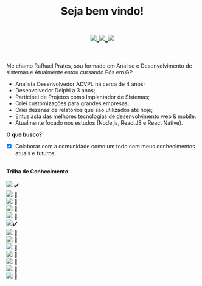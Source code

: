 <h1 align="center">Seja bem vindo!<br><br>
<a href="https://www.linkedin.com/in/rafhaelprates/">
  <img src="https://img.shields.io/badge/linkedin-%230077B5.svg?&style=for-the-badge&logo=linkedin&logoColor=white">
</a>
<a href="mailto:rafhael@rafhaprates.dev">
  <img src="https://img.shields.io/badge/gmail-%23E60012.svg?&style=for-the-badge&logo=gmail&logoColor=white">
</a>
<a href="https://api.whatsapp.com/send?phone=5518988136751">
  <img src="https://img.shields.io/badge/WHATSAPP-%2325D366.svg?&style=for-the-badge&logo=whatsapp&logoColor=white">
</a>
</h1><br>

Me chamo Rafhael Prates, sou formado em Analise e Desenvolvimento de sistemas e Atualmente estou cursando Pós em GP
- Analista Desenvolvedor ADVPL há cerca de 4 anos;
- Desenvolvedor Delphi a 3 anos;
- Participei de Projetos como Implantador de Sistemas;
- Criei customizações para grandes empresas;
- Criei dezenas de relatorios que são utilizados até hoje;
- Entusiasta das melhores tecnologias de desenvolvimento web & mobile.
- Atualmente focado nos estudos (Node.js, ReactJS e React Native).


<b> O que busco?</b><br>
 - [x] Colaborar com a comunidade como um todo com meus conhecimentos atuais e futuros.<br><br>

  
<b>Trilha de Conhecimento</b><br><br>
<img src="https://img.shields.io/static/v1?label=TOTVS&message=Desenvolvedor%20ADVPL&color=blue&style=flat-square"> :heavy_check_mark: <br> 
<img src="https://img.shields.io/static/v1?label=DELPHI&message=Desenvolvedor%20Delphi&color=blue&style=flat-square"> 🚧 <br> 
<img src="https://img.shields.io/static/v1?label=HTML&message=Estudando&color=blue&style=flat-square"> 🚧 <br> 
<img src="https://img.shields.io/static/v1?label=CSS&message=Estudando&color=blue&style=flat-square"> 🚧 <br>
<img src="https://img.shields.io/static/v1?label=Genexus&message=Estudando&color=blue&style=flat-square"> 🚧 <br>
<img src="https://img.shields.io/static/v1?label=PHP&message=Dev_BackEnd&color=blue&style=flat-square">:heavy_check_mark:<br>
<img src="https://img.shields.io/static/v1?label=JavaScript&message=Estudando&color=blue&style=flat-square"> 🚧 <br>
<img src="https://img.shields.io/static/v1?label=React.js&message=Estudando&color=blue&style=flat-square"> 🚧 <br>
<img src="https://img.shields.io/static/v1?label=React%20Native&message=Estudando&color=blue&style=flat-square"> 🚧 <br>
<img src="https://img.shields.io/static/v1?label=TypeScript&message=Estudando&color=blue&style=flat-square"> 🚧 <br>
<img src="https://img.shields.io/static/v1?label=Angular&message=Estudando&color=blue&style=flat-square"> 🚧 <br>
<img src="https://img.shields.io/static/v1?label=AngularJS&message=Estudando&color=blue&style=flat-square"> 🚧 <br>
<img src="https://img.shields.io/static/v1?label=Electron&message=Estudando&color=blue&style=flat-square"> 🚧 <br>
